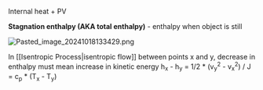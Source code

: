 Internal heat + PV

**Stagnation enthalpy (AKA total enthalpy)** - enthalpy when object is still

![Pasted\_image\_20241018133429.png](pasted_image_20241018133429.png)

In \[\[Isentropic Process|isentropic flow]] between points x and y, decrease in enthalpy must mean increase in kinetic energy
h<sub>x</sub> - h<sub>y</sub> = 1/2 \* (v<sub>y</sub><sup>2</sup> - v<sub>x</sub><sup>2</sup>) / J = c<sub>p</sub> \* (T<sub>x</sub> - T<sub>y</sub>)

